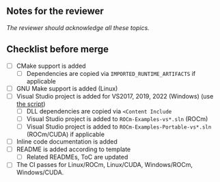 ## Notes for the reviewer

_The reviewer should acknowledge all these topics._
<insert notes>

## Checklist before merge

- [ ] CMake support is added
  - [ ] Dependencies are copied via `IMPORTED_RUNTIME_ARTIFACTS` if applicable
- [ ] GNU Make support is added (Linux)
- [ ] Visual Studio project is added for VS2017, 2019, 2022 (Windows) (use [the script](https://projects.streamhpc.com/departments/knowledge/employee-handbook/-/wikis/Projects/AMD/Libraries/examples/Adding-Visual-Studio-Projects-to-new-examples#scripts))
  - [ ] DLL dependencies are copied via `<Content Include`
  - [ ] Visual Studio project is added to `ROCm-Examples-vs*.sln` (ROCm)
  - [ ] Visual Studio project is added to `ROCm-Examples-Portable-vs*.sln` (ROCm/CUDA) if applicable
- [ ] Inline code documentation is added
- [ ] README is added according to template
  - [ ] Related READMEs, ToC are updated
- [ ] The CI passes for Linux/ROCm, Linux/CUDA, Windows/ROCm, Windows/CUDA.
